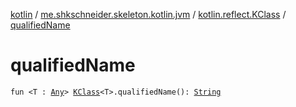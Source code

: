 [kotlin](../../index.md) / [me.shkschneider.skeleton.kotlin.jvm](../index.md) / [kotlin.reflect.KClass](index.md) / [qualifiedName](./qualified-name.md)

# qualifiedName

`fun <T : `[`Any`](https://kotlinlang.org/api/latest/jvm/stdlib/kotlin/-any/index.html)`> `[`KClass`](https://kotlinlang.org/api/latest/jvm/stdlib/kotlin.reflect/-k-class/index.html)`<T>.qualifiedName(): `[`String`](https://kotlinlang.org/api/latest/jvm/stdlib/kotlin/-string/index.html)